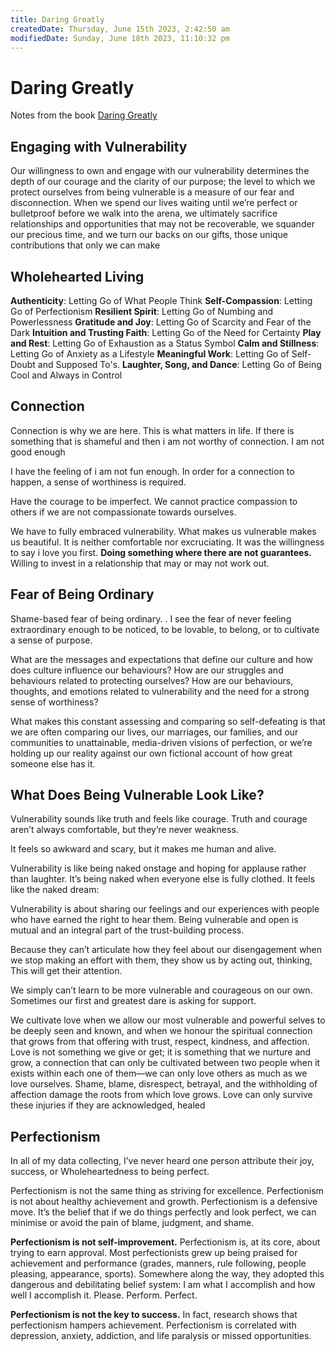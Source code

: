 ```yaml
---
title: Daring Greatly
createdDate: Thursday, June 15th 2023, 2:42:50 am
modifiedDate: Sunday, June 18th 2023, 11:10:32 pm
---
```


# Daring Greatly

Notes from the book [Daring Greatly](https://www.goodreads.com/book/show/13588356-daring-greatly)

## Engaging with Vulnerability

Our willingness to own and engage with our vulnerability determines the depth of our courage and the clarity of our purpose; the level to which we protect ourselves from being vulnerable is a measure of our fear and disconnection. When we spend our lives waiting until we’re perfect or bulletproof before we walk into the arena, we ultimately sacrifice relationships and opportunities that may not be recoverable, we squander our precious time, and we turn our backs on our gifts, those unique contributions that only we can make

## Wholehearted Living

**Authenticity**: Letting Go of What People Think
**Self-Compassion**: Letting Go of Perfectionism
**Resilient Spirit**: Letting Go of Numbing and Powerlessness
**Gratitude and Joy**: Letting Go of Scarcity and Fear of the Dark
**Intuition and Trusting Faith**: Letting Go of the Need for Certainty
**Play and Rest**: Letting Go of Exhaustion as a Status Symbol
**Calm and Stillness**: Letting Go of Anxiety as a Lifestyle
**Meaningful Work**: Letting Go of Self-Doubt and Supposed To's.
**Laughter, Song, and Dance**: Letting Go of Being Cool and Always in Control

## Connection

Connection is why we are here. This is what matters in life. If there is something that is shameful and then i am not worthy of connection. I am not good enough

I have the feeling of i am not fun enough.
In order for a connection to happen, a sense of worthiness is required.

Have the courage to be imperfect. We cannot practice compassion to others if we are not compassionate towards ourselves.

We have to fully embraced vulnerability. What makes us vulnerable makes us beautiful. It is neither comfortable nor excruciating.
It was the willingness to say i love you first.
**Doing something where there are not guarantees.**
Willing to invest in a relationship that may or may not work out.

## Fear of Being Ordinary

Shame-based fear of being ordinary.
.
I see the fear of never feeling extraordinary enough to be noticed, to be lovable, to belong, or to cultivate a sense of purpose.

What are the messages and expectations that define our culture and how does culture influence our behaviours? How are our struggles and behaviours related to protecting ourselves? How are our behaviours, thoughts, and emotions related to vulnerability and the need for a strong sense of worthiness?

What makes this constant assessing and comparing so self-defeating is that we are often comparing our lives, our marriages, our families, and our communities to unattainable, media-driven visions of perfection, or we’re holding up our reality against our own fictional account of how great someone else has it.

## What Does Being Vulnerable Look Like?

Vulnerability sounds like truth and feels like courage. Truth and courage aren’t always comfortable, but they’re never weakness.

It feels so awkward and scary, but it makes me human and alive.

Vulnerability is like being naked onstage and hoping for applause rather than laughter. It’s being naked when everyone else is fully clothed. It feels like the naked dream:

Vulnerability is about sharing our feelings and our experiences with people who have earned the right to hear them. Being vulnerable and open is mutual and an integral part of the trust-building process.

Because they can’t articulate how they feel about our disengagement when we stop making an effort with them, they show us by acting out, thinking, This will get their attention.

We simply can’t learn to be more vulnerable and courageous on our own. Sometimes our first and greatest dare is asking for support.

We cultivate love when we allow our most vulnerable and powerful selves to be deeply seen and known, and when we honour the spiritual connection that grows from that offering with trust, respect, kindness, and affection. Love is not something we give or get; it is something that we nurture and grow, a connection that can only be cultivated between two people when it exists within each one of them—we can only love others as much as we love ourselves. Shame, blame, disrespect, betrayal, and the withholding of affection damage the roots from which love grows. Love can only survive these injuries if they are acknowledged, healed

## Perfectionism

In all of my data collecting, I’ve never heard one person attribute their joy, success, or Wholeheartedness to being perfect.

Perfectionism is not the same thing as striving for excellence. Perfectionism is not about healthy achievement and growth. Perfectionism is a defensive move. It’s the belief that if we do things perfectly and look perfect, we can minimise or avoid the pain of blame, judgment, and shame.

**Perfectionism is not self-improvement.**
Perfectionism is, at its core, about trying to earn approval. Most perfectionists grew up being praised for achievement and performance (grades, manners, rule following, people pleasing, appearance, sports). Somewhere along the way, they adopted this dangerous and debilitating belief system: I am what I accomplish and how well I accomplish it. Please. Perform. Perfect.

**Perfectionism is not the key to success.**
In fact, research shows that perfectionism hampers achievement. Perfectionism is correlated with depression, anxiety, addiction, and life paralysis or missed opportunities.
